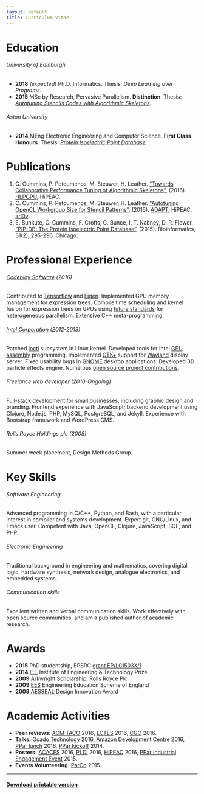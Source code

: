 ```yaml
---
layout: default
title: Curriculum Vitae
---
```


# Education

###### University of Edinburgh

* **2018** *(expected)* Ph.D, Informatics.
  Thesis: *Deep Learning over Programs*.
* **2015** MSc by Research, Pervasive Parallelism.
  **Distinction**.
  Thesis: *<a target="_blank" title="Link opens in new window" href="/posts/msc/">Autotuning Stencils Codes with Algorithmic Skeletons</a>*.

###### Aston University

* **2014** MEng Electronic Engineering and Computer Science.
  **First Class Honours**.
  Thesis: *<a target="_blank" title="Link opens in new window" href="/posts/pip-db/">Protein Isoelectric Point Database</a>*.


# Publications

1. C. Cummins, P. Petoumenos, M. Steuwer, H. Leather.  <a
   target="_blank" title="Link opens in new window"
   href="/pub/2016-hlpgpu.pdf">"Towards Collaborative Performance
   Tuning of Algorithmic Skeletons"</a>,
   (2016). [HLPGPU](https://sites.google.com/site/hlpgpu2016/),
   HiPEAC.
1. C. Cummins, P. Petoumenos, M. Steuwer, H. Leather.  <a
   target="_blank" title="Link opens in new window"
   href="/pub/2016-adapt.pdf">"Autotuning OpenCL Workgroup Size for
   Stencil Patterns"</a>,
   (2016). [ADAPT](http://adapt-workshop.org/index2016.html),
   HiPEAC. [arXiv](http://arxiv.org/abs/1511.02490).
1. E. Bunkute, C. Cummins, F. Crofts, G. Bunce, I. T. Nabney, D. R. Flower.
  [“PIP-DB: The Protein Isoelectric Point Database”](http://bioinformatics.oxfordjournals.org/content/31/2/295.full?etoc),
  (2015). Bioinformatics, 31(2), 295-296. Chicago.


# Professional Experience

###### [Codeplay Software](https://www.codeplay.com/) (2016)

Contributed to [Tensorflow](https://www.tensorflow.org/) and
[Eigen](http://eigen.tuxfamily.org/index.php?title=Main_Page). Implemented
GPU memory management for expression trees. Compile time scheduling
and kernel fusion for expression trees on GPUs using
[future standards](https://www.khronos.org/sycl) for heterogeneous
parallelism. Extensive C++ meta-programming.

###### [Intel Corporation](https://01.org/) (2012-2013)

Patched [ioctl](https://en.wikipedia.org/wiki/Ioctl) subsystem in
Linux kernel. Developed tools for Intel
[GPU assembly](https://software.intel.com/en-us/articles/introduction-to-gen-assembly)
programming. Implemented [GTK+](http://www.gtk.org/) support for
[Wayland](https://wayland.freedesktop.org/) display server. Fixed
usability bugs in [GNOME](https://www.gnome.org/) desktop
applications. Developed 3D particle effects engine. Numerous
[open source project contributions](/projects/).

###### Freelance web developer (2010-Ongoing)

Full-stack development for small businesses, including graphic design
and branding. Frontend experience with JavaScript; backend development
using Clojure, Node.js, PHP, MySQL, PostgreSQL, and Jekyll. Experience
with Bootstrap framework and WordPress CMS.

###### Rolls Royce Holdings plc (2008)

Summer week placement, Design Methods Group.


# Key Skills

###### Software Engineering

Advanced programming in C/C++, Python, and Bash, with a particular
interest in compiler and systems development. Expert git, GNU/Linux,
and Emacs user. Competent with Java, OpenCL, Clojure, JavaScript, SQL,
and PHP.

###### Electronic Engineering

Traditional background in engineering and mathematics, covering
digital logic, hardware synthesis, network design, analogue
electronics, and embedded systems.

###### Communication skills

Excellent written and verbal communication skills. Work effectively
with open source communities, and am a published author of academic
research.


# Awards

* **2015** PhD studentship, EPSRC
  [grant EP/L01503X/1](http://gow.epsrc.ac.uk/NGBOViewGrant.aspx?GrantRef=EP/L01503X/1)
* **2014** [IET](http://www.theiet.org/membership/awards/index.cfm)
  Institute of Engineering & Technology Prize
* **2009** [Arkwright Scholarship](http://www.arkwright.org.uk/),
  Rolls Royce Plc
* **2009**
  [EES](http://www.etrust.org.uk/engineering-education-scheme)
  Engineering Education Scheme of England
* **2008** [AESSEAL](http://www.aesseal.co.uk/en)
  Design Innovation Award


# Academic Activities

* **Peer reviews:**
  [ACM TACO](http://taco.acm.org/)
  2016,
  [LCTES](http://lctes16.citi.sinica.edu.tw/)
  2016,
  [CGO](http://cgo.org/cgo2016/)
  2016.
* **Talks:**
  [Ocado Technology](http://www.ocadotechnology.com/)
  2016,
  [Amazon Development Centre](http://www.amazondc.com/)
  2016,
  [PPar lunch](http://pervasiveparallelism.inf.ed.ac.uk/ppar-lunch/)
  2016,
  [PPar kickoff](http://pervasiveparallelism.inf.ed.ac.uk/kick-off/)
  2014.
* **Posters:**
  [ACACES](http://acaces.hipeac.net/2016/)
  2016,
  [PLDI](http://conf.researchr.org/home/pldi-2016)
  2016,
  [HiPEAC](https://www.hipeac.net/2016/prague/)
  2016,
  [PPar Industrial Engagement Event](http://pervasiveparallelism.inf.ed.ac.uk/internal-conference-2015/)
  2015.
* **Events Volunteering:**
  [ParCo](http://www.parco2015.org/home)
  2015.


----

#### <a href="/cv.pdf" target="_blank" title="Link opens in new window">Download printable version</a>
